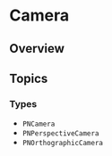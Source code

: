 # Camera

<!--summary-->

## Overview

<!--overview-->

## Topics

### Types
- ``PNCamera``
- ``PNPerspectiveCamera``
- ``PNOrthographicCamera``

